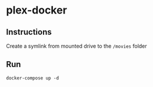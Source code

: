 # plex-docker

## Instructions
Create a symlink from mounted drive to the `/movies` folder

## Run
`docker-compose up -d`
